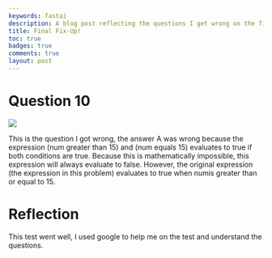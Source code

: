 ```yaml
---
keywords: fastai
description: A blog post reflecting the questions I get wrong on the final
title: Final Fix-Up!
toc: true 
badges: true
comments: true
layout: post
---
```


# Question 10

![]({{site.baseurl}}/images/tri2q10.jpg)

This is the question I got wrong, the answer A was wrong because the expression (num greater than 15) and (num equals 15) evaluates to true if both conditions are true. Because this is mathematically impossible, this expression will always evaluate to false. However, the original expression (the expression in this problem) evaluates to  true when  numis greater than or equal to 15.



# Reflection

This test went well, I used google to help me on the test and understand the questions. 
